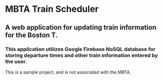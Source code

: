 # MBTA Train Scheduler
## A web application for updating train information for the Boston T.
### This application utilizes Google Firebase NoSQL database for storing departure times and other train information entered by the user.

This is a sample project, and is not associated with the MBTA.
